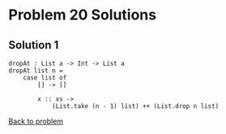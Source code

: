 # Problem 20 Solutions

## Solution 1
```
dropAt : List a -> Int -> List a
dropAt list n =
    case list of 
        [] -> []

        x :: xs ->
            (List.take (n - 1) list) ++ (List.drop n list)
```

[Back to problem](problem_20.md)